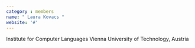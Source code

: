 ```yaml
---
category : members
name: " Laura Kovacs " 
website: '#'
---
```

Institute for Computer Languages
Vienna University of Technology, Austria

